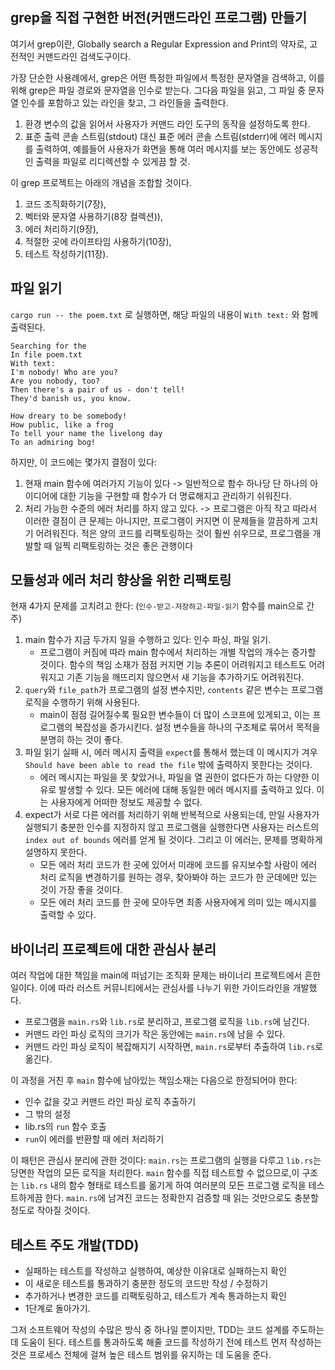 ## grep을 직접 구현한 버전(커맨드라인 프로그램) 만들기

여기서 grep이란, Globally search a Regular Expression and Print의 약자로, 고전적인 커맨드라인 검색도구이다.

가장 단순한 사용례에서, grep은 어떤 특정한 파일에서 특정한 문자열을 검색하고,
이를 위해 grep은 파일 경로와 문자열을 인수로 받는다.
그다음 파일을 읽고, 그 파일 중 문자열 인수를 포함하고 있는 라인을 찾고, 그 라인들을 출력한다.

1. 환경 변수의 값을 읽어서 사용자가 커맨드 라인 도구의 동작을 설정하도록 한다.
2. 표준 출력 콘솔 스트림(stdout) 대신 표준 에러 콘솔 스트림(stderr)에 에러 메시지를 출력하여,
   예를들어 사용자가 화면을 통해 여러 메시지를 보는 동안에도 성공적인 출력을 파일로 리디렉션할 수 있게끔 할 것.

이 grep 프로젝트는 아래의 개념을 조합할 것이다.

1. 코드 조직화하기(7장),
2. 벡터와 문자열 사용하기(8장 컬렉션)),
3. 에러 처리하기(9장),
4. 적절한 곳에 라이프타임 사용하기(10장),
5. 테스트 작성하기(11장).

## 파일 읽기

`cargo run -- the poem.txt` 로 실행하면, 해당 파일의 내용이 `With text:` 와 함께 출력된다.

```text
Searching for the
In file poem.txt
With text:
I'm nobody! Who are you?
Are you nobody, too?
Then there's a pair of us - don't tell!
They'd banish us, you know.

How dreary to be somebody!
How public, like a frog
To tell your name the livelong day
To an admiring bog!
```

하지만, 이 코드에는 몇가지 결점이 있다:

1.  현재 main 함수에 여러가지 기능이 있다 -> 일반적으로 함수 하나당 단 하나의 아이디어에 대한 기능을 구현할 때 함수가 더 명료해지고 관리하기 쉬워진다.
2.  처리 가능한 수준의 에러 처리를 하지 않고 있다. -> 프로그램은 아직 작고 따라서 이러한 결점이 큰 문제는 아니지만, 프로그램이 커지면 이 문제들을 깔끔하게 고치기 어려워진다.
    적은 양의 코드를 리팩토링하는 것이 훨씬 쉬우므로, 프로그램을 개발할 때 일찍 리팩토링하는 것은 좋은 관행이다

## 모듈성과 에러 처리 향상을 위한 리팩토링

현재 4가지 문제를 고치려고 한다:
(`인수-받고-저장하고-파일-읽기` 함수를 main으로 간주)

1. main 함수가 지금 두가지 일을 수행하고 있다: 인수 파싱, 파일 읽기.
   - 프로그램이 커짐에 따라 main 함수에서 처리하는 개별 작업의 개수는 증가할 것이다.
     함수의 책임 소재가 점점 커지면 기능 추론이 어려워지고 테스트도 어려워지고 기존 기능을 깨뜨리지 않으면서 새 기능을 추가하기도 어려워진다.
2. `query`와 `file_path`가 프로그램의 설정 변수지만, `contents` 같은 변수는 프로그램 로직을 수행하기 위해 사용된다.
   - main이 점점 길어질수록 필요한 변수들이 더 많이 스코프에 있게되고, 이는 프로그램의 복잡성을 증가시킨다. 설정 변수들을 하나의 구조체로 묶어서 목적을 분명히 하는 것이 좋다.
3. 파일 읽기 실패 시, 에러 메시지 출력을 `expect`를 통해서 했는데 이 메시지가 겨우 `Should have been able to read the file` 밖에 출력하지 못한다는 것이다.
   - 에러 메시지는 파일을 못 찾았거나, 파일을 열 권한이 없다든가 하는 다양한 이유로 발생할 수 있다. 모든 에러에 대해 동일한 에러 메시지를 출력하고 있다. 이는 사용자에게 어떠한 정보도 제공할 수 없다.
4. expect가 서로 다른 에러를 처리하기 위해 반복적으로 사용되는데, 만일 사용자가 실행되기 충분한 인수를 지정하지 않고 프로그램을 실행한다면 사용자는 러스트의 `index out of bounds` 에러를 얻게 될 것이다. 그리고 이 에러는, 문제를 명확하게 설명하지 못한다.
   - 모든 에러 처리 코드가 한 곳에 있어서 미래에 코드를 유지보수할 사람이 에러 처리 로직을 변경하기를 원하는 경우, 찾아봐야 하는 코드가 한 군데에만 있는 것이 가장 좋을 것이다.
   - 모든 에러 처리 코드를 한 곳에 모아두면 최종 사용자에게 의미 있는 메시지를 출력할 수 있다.

## 바이너리 프로젝트에 대한 관심사 분리

여러 작업에 대한 책임을 main에 떠넘기는 조직화 문제는 바이너리 프로젝트에서 흔한 일이다.
이에 따라 러스트 커뮤니티에서는 관심사를 나누기 위한 가이드라인을 개발했다.

- 프로그램을 `main.rs`와 `lib.rs`로 분리하고, 프로그램 로직을 `lib.rs`에 남긴다.
- 커맨드 라인 파싱 로직의 크기가 작은 동안에는 `main.rs`에 남을 수 있다.
- 커맨드 라인 파싱 로직이 복잡해지기 시작하면, `main.rs`로부터 추출하여 `lib.rs`로 옮긴다.

이 과정을 거친 후 `main` 함수에 남아있는 책임소재는 다음으로 한정되어야 한다:

- 인수 값을 갖고 커맨드 라인 파싱 로직 추출하기
- 그 밖의 설정
- lib.rs의 `run` 함수 호출
- `run`이 에러를 반환할 때 에러 처리하기

이 패턴은 관심사 분리에 관한 것이다: `main.rs`는 프로그램의 실행을 다루고 `lib.rs`는 당면한 작업의 모든 로직을 처리한다.
`main` 함수를 직접 테스트할 수 없으므로,이 구조는 `lib.rs` 내의 함수 형태로 테스트를 옮기게 하여 여러분의 모든 프로그램 로직을 테스트하게끔 한다. `main.rs`에 남겨진 코드는 정확한지 검증할 때 읽는 것만으로도 충분할 정도로 작아질 것이다.

## 테스트 주도 개발(TDD)

- 실패하는 테스트를 작성하고 실행하여, 예상한 이유대로 실패하는지 확인
- 이 새로운 테스트를 통과하기 충분한 정도의 코드만 작성 / 수정하기
- 추가하거나 변경한 코드를 리팩토링하고, 테스트가 계속 통과하는지 확인
- 1단계로 돌아가기.

그저 소프트웨어 작성의 수많은 방식 중 하나일 뿐이지만, TDD는 코드 설계를 주도하는데 도움이 된다. 테스트를 통과하도록 해줄 코드를 작성하기 전에 테스트 먼저 작성하는 것은 프로세스 전체에 걸쳐 높은 테스트 범위를 유지하는 데 도움을 준다.
